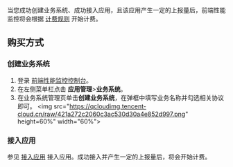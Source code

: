当您成功创建业务系统、成功接入应用，且该应用产生一定的上报量后，前端性能监控将会根据 [计费规则](https://cloud.tencent.com/document/product/1464/61491) 开始计费。


## 购买方式

### 创建业务系统
1. 登录 [前端性能监控控制台](https://console.cloud.tencent.com/rum)。
2. 在左侧菜单栏点击 **应用管理**>**业务系统**。
3. 在业务系统管理页单击**创建业务系统**，在弹框中填写业务名称并勾选相关协议即可。
<img src="https://qcloudimg.tencent-cloud.cn/raw/421a272c2060c3ac530d30a4e852d997.png"  height=60%" width="60%"></img>


### 接入应用

参见 [接入应用](https://cloud.tencent.com/document/product/1464/58145) 接入应用。成功接入并产生一定的上报量后，将会开始计费。

